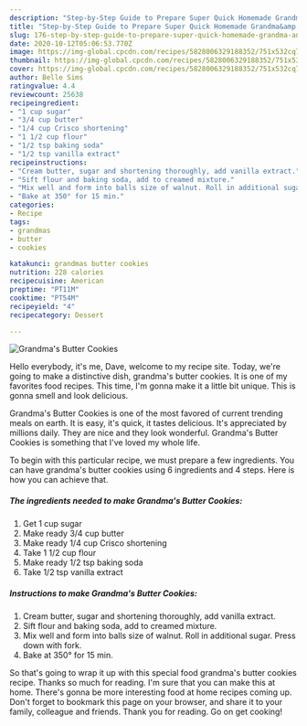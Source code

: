 ```yaml
---
description: "Step-by-Step Guide to Prepare Super Quick Homemade Grandma&amp;#39;s Butter Cookies"
title: "Step-by-Step Guide to Prepare Super Quick Homemade Grandma&amp;#39;s Butter Cookies"
slug: 176-step-by-step-guide-to-prepare-super-quick-homemade-grandma-and-39-s-butter-cookies
date: 2020-10-12T05:06:53.770Z
image: https://img-global.cpcdn.com/recipes/5828006329188352/751x532cq70/grandmas-butter-cookies-recipe-main-photo.jpg
thumbnail: https://img-global.cpcdn.com/recipes/5828006329188352/751x532cq70/grandmas-butter-cookies-recipe-main-photo.jpg
cover: https://img-global.cpcdn.com/recipes/5828006329188352/751x532cq70/grandmas-butter-cookies-recipe-main-photo.jpg
author: Belle Sims
ratingvalue: 4.4
reviewcount: 25638
recipeingredient:
- "1 cup sugar"
- "3/4 cup butter"
- "1/4 cup Crisco shortening"
- "1 1/2 cup flour"
- "1/2 tsp baking soda"
- "1/2 tsp vanilla extract"
recipeinstructions:
- "Cream butter, sugar and shortening thoroughly, add vanilla extract."
- "Sift flour and baking soda, add to creamed mixture."
- "Mix well and form into balls size of walnut. Roll in additional sugar. Press down with fork."
- "Bake at 350° for 15 min."
categories:
- Recipe
tags:
- grandmas
- butter
- cookies

katakunci: grandmas butter cookies 
nutrition: 228 calories
recipecuisine: American
preptime: "PT11M"
cooktime: "PT54M"
recipeyield: "4"
recipecategory: Dessert

---
```



![Grandma&#39;s Butter Cookies](https://img-global.cpcdn.com/recipes/5828006329188352/751x532cq70/grandmas-butter-cookies-recipe-main-photo.jpg)

Hello everybody, it's me, Dave, welcome to my recipe site. Today, we're going to make a distinctive dish, grandma&#39;s butter cookies. It is one of my favorites food recipes. This time, I'm gonna make it a little bit unique. This is gonna smell and look delicious.



Grandma&#39;s Butter Cookies is one of the most favored of current trending meals on earth. It is easy, it's quick, it tastes delicious. It's appreciated by millions daily. They are nice and they look wonderful. Grandma&#39;s Butter Cookies is something that I've loved my whole life.


To begin with this particular recipe, we must prepare a few ingredients. You can have grandma&#39;s butter cookies using 6 ingredients and 4 steps. Here is how you can achieve that.

<!--inarticleads1-->

##### The ingredients needed to make Grandma&#39;s Butter Cookies:

1. Get 1 cup sugar
1. Make ready 3/4 cup butter
1. Make ready 1/4 cup Crisco shortening
1. Take 1 1/2 cup flour
1. Make ready 1/2 tsp baking soda
1. Take 1/2 tsp vanilla extract




<!--inarticleads2-->

##### Instructions to make Grandma&#39;s Butter Cookies:

1. Cream butter, sugar and shortening thoroughly, add vanilla extract.
1. Sift flour and baking soda, add to creamed mixture.
1. Mix well and form into balls size of walnut. Roll in additional sugar. Press down with fork.
1. Bake at 350° for 15 min.




So that's going to wrap it up with this special food grandma&#39;s butter cookies recipe. Thanks so much for reading. I'm sure that you can make this at home. There's gonna be more interesting food at home recipes coming up. Don't forget to bookmark this page on your browser, and share it to your family, colleague and friends. Thank you for reading. Go on get cooking!
